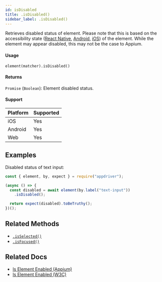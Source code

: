 ```yaml
---
id: isDisabled
title: .isDisabled()
sidebar_label: .isDisabled()
---
```


Retrieves disabled status of element. Please note that this is based on the accessibility state ([React Native](https://facebook.github.io/react-native/docs/accessibility#accessibilitystates-ios-android), [Android](https://developer.android.com/reference/android/view/accessibility/AccessibilityNodeInfo.html#isEnabled%28%29), [iOS](https://developer.apple.com/documentation/uikit/uiaccessibility/uiaccessibilitytraits/1620208-notenabled)) of the element. While the element may appear disabled, this may not be the case to Appium.

#### Usage

```text
element(matcher).isDisabled()
```

#### Returns

`Promise` (`Boolean`): Element disabled status.

#### Support

| Platform | Supported |
| -------- | --------- |
| iOS      | Yes       |
| Android  | Yes       |
| Web      | Yes       |

## Examples

Disabled status of text input:

```javascript
const { element, by, expect } = require("appdriver");

(async () => {
  const disabled = await element(by.label("text-input"))
    .isDisabled();

  return expect(disabled).toBeTruthy();
})();
```

## Related Methods

- [`.isSelected()`](./isSelected.md)
- [`.isFocused()`](./isFocused.md)

## Related Docs

- [Is Element Enabled (Appium)](http://appium.io/docs/en/commands/element/attributes/enabled/)
- [Is Element Enabled (W3C)](https://www.w3.org/TR/webdriver/#dfn-is-element-enabled)
